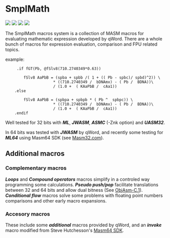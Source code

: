 # SmplMath

[![](https://img.shields.io/badge/Assembler-MASM%206.14-brightgreen.svg?style=flat-square&logo=visual-studio-code&logoColor=white&colorB=5E0000)](http://www.masm32.com/download.htm) 
[![](https://img.shields.io/badge/Assembler-UASM%20v2.52-green.svg?style=flat-square&logo=visual-studio-code&logoColor=white&colorB=1CC887)](http://www.terraspace.co.uk/uasm.html) 
[![](https://img.shields.io/badge/Assembler-JWASM%20v2.15-green.svg?style=flat-square&logo=visual-studio-code&logoColor=white&colorB=C9931E)](https://github.com/Baron-von-Riedesel/JWasm) 
[![](https://img.shields.io/badge/Assembler-ML64-blue.svg?style=flat-square&logo=visual-studio-code&logoColor=white&colorB=000093)](https://learn.microsoft.com/en-us/cpp/assembler/masm/masm-for-x64-ml64-exe) 

The SmplMath macros system is a collection of MASM macros for evaluating mathematic expression developed by qWord. There are a whole bunch of macros for expression evaluation, comparison and FPU related topics.

example:
```
     .if fGT(Pb, @fSlv8(710.2740349*0.63))
						
        fSlv8 AaPbB = (spba + spbb /( 1 + (( Pb - spbc)/ spbd)^2)) \ 
                     * ((710.2740349 /  bDNAmx) - ( Pb /  BDNA))\
                     / (1.0 +  ( KAaPbB /  cAa1))
    .else
		
        fSlv8 AaPbB = (spbpa + spbpb * ( Pb ^  spbpc)) \ 
                     * ((710.2740349 /  bDNAmx) - ( Pb /  BDNA))\
                     / (1.0 +  ( KAaPbB /  cAa1))
    .endif
```
Well tested for 32 bits with ___ML___, ___JWASM___, ___ASMC___ (-Znk option) and ___UASM32___.

In 64 bits was tested with ___JWASM___ by qWord, and recently some testing for ___ML64___ using Masm64 SDK (see [Masm32.com](http://masm32.com/board/index.php?board=53.0)).


## Additional macros

  ### Complementary macros 

___Loops___ and ___Compound operators___ macros simplify in a controled way programming some calculations. ___Pseudo push/pop___ facilitate translations between 32 and 64 bits and allow dual bitness (See [ObjAsm-C.1](https://github.com/ObjAsm/ObjAsm-C.1)). ___Conditional flow___ macros solve some problems with floating point numbers comparisons and other early macro expansions.

  ### Accesory macros 

These include some ___additional___ macros provided by qWord, and an ___invoke___ macro modified from Steve Hutchesson's [Masm64 SDK](http://masm32.com/board/index.php?board=53.0).
